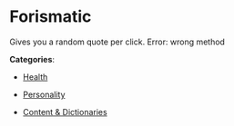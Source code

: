 # Forismatic


Gives you a random quote per click. Error: wrong method



**Categories**:

- [Health](https://github.com/apis-list/apis-list#health)

- [Personality](https://github.com/apis-list/apis-list#personality)

- [Content & Dictionaries](https://github.com/apis-list/apis-list#content-and-dictionaries)




